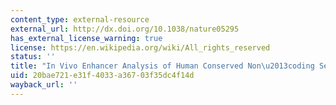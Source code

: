 ```yaml
---
content_type: external-resource
external_url: http://dx.doi.org/10.1038/nature05295
has_external_license_warning: true
license: https://en.wikipedia.org/wiki/All_rights_reserved
status: ''
title: "In Vivo Enhancer Analysis of Human Conserved Non\u2013coding Sequences"
uid: 20bae721-e31f-4033-a367-03f35dc4f14d
wayback_url: ''
---
```

